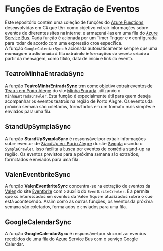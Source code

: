 ﻿# Funções de Extração de Eventos

Este repositório contém uma coleção de funções do [Azure Functions](https://azure.microsoft.com/pt-br/products/functions) desenvolvidas em C# que têm como objetivo extrair informações sobre eventos de diferentes sites na internet e armazená-las em uma fila do [Azure Service Bus](https://azure.microsoft.com/pt-br/products/service-bus/). Cada função é acionada por um Timer Trigger e é configurada para rodar de acordo com uma expressão cron específica.  
A função `GoogleCalendarSync` é acionada automaticamente sempre que uma mensagem é adicionada à fila extraindo informações do evento criado a partir da mensagem, como título, data de início e link do evento.

## TeatroMinhaEntradaSync

A função **TeatroMinhaEntradaSync** tem como objetivo extrair eventos de [Teatro em Porto Alegre](https://minhaentrada.com.br/agenda-geral?estado=RS&cidade=7994&categoria=4) do site [Minha Entrada](https://minhaentrada.com.br) utilizando o `MinhaEntradaCrawler`. Esta função é especialmente útil para quem deseja acompanhar os eventos teatrais na região de Porto Alegre. Os eventos da próxima semana são coletados, formatados em um formato mais simples e enviados para uma fila.

## StandUpSymplaSync

A função **StandUpSymplaSync** é responsável por extrair informações sobre eventos de [StandUp em Porto Alegre](https://www.sympla.com.br/eventos/porto-alegre-rs/stand-up-comedy) do site [Sympla](https://www.sympla.com.br) usando o `SymplaCrawler`. Isso facilita a busca por eventos de comédia stand-up na região. Os eventos previstos para a próxima semana são extraídos, formatados e enviados para uma fila.

## ValenEventbriteSync

A função **ValenEventbriteSync** concentra-se na extração de eventos da [Valen](https://www.eventbrite.com/o/valen-bar-24177627927) do site [Eventbrite](https://www.eventbrite.com) com o auxílio do `EventbriteCrawler`. Ela permite que os interessados em eventos da Valen fiquem atualizados sobre o que está acontecendo. Assim como as outras funções, os eventos da próxima semana são coletados, formatados e enviados para uma fila.

## GoogleCalendarSync

A função **GoogleCalendarSync** é responsável por sincronizar eventos recebidos de uma fila do Azure Service Bus com o serviço Google Calendar.
